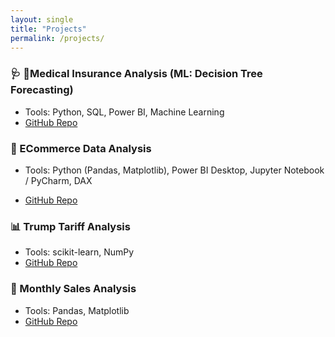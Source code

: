 ```yaml
---
layout: single
title: "Projects"
permalink: /projects/
---
```


### 🩺 🤖Medical Insurance Analysis (ML: Decision Tree Forecasting) 
- Tools: Python, SQL, Power BI, Machine Learning
- [GitHub Repo](https://github.com/AshishSahai/Insurance-Data-Analysis)

### 🛒 ECommerce Data Analysis  
- Tools: 
    Python (Pandas, Matplotlib), Power BI Desktop, Jupyter Notebook / PyCharm, DAX

- [GitHub Repo](https://github.com/AshishSahai/Ecommerce-Data-Analysis)

### 📊 Trump Tariff Analysis 
- Tools: scikit-learn, NumPy  
- [GitHub Repo](https://github.com/AshishSahai/Trump-Tariff-Analysis)

### 🛒 Monthly Sales Analysis
- Tools: Pandas, Matplotlib
- [GitHub Repo](https://github.com/AshishSahai/Monthly-Sales-Summary)